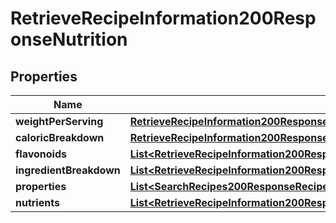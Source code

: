 

# RetrieveRecipeInformation200ResponseNutrition


## Properties

| Name | Type | Description | Notes |
|------------ | ------------- | ------------- | -------------|
|**weightPerServing** | [**RetrieveRecipeInformation200ResponseNutritionWeightPerServing**](RetrieveRecipeInformation200ResponseNutritionWeightPerServing.md) |  |  [optional] |
|**caloricBreakdown** | [**RetrieveRecipeInformation200ResponseNutritionCaloricBreakdown**](RetrieveRecipeInformation200ResponseNutritionCaloricBreakdown.md) |  |  [optional] |
|**flavonoids** | [**List&lt;RetrieveRecipeInformation200ResponseNutritionFlavonoidsInner&gt;**](RetrieveRecipeInformation200ResponseNutritionFlavonoidsInner.md) |  |  [optional] |
|**ingredientBreakdown** | [**List&lt;RetrieveRecipeInformation200ResponseNutritionIngredientBreakdownInner&gt;**](RetrieveRecipeInformation200ResponseNutritionIngredientBreakdownInner.md) |  |  [optional] |
|**properties** | [**List&lt;SearchRecipes200ResponseRecipesInnerNutritionNutrientsInner&gt;**](SearchRecipes200ResponseRecipesInnerNutritionNutrientsInner.md) |  |  [optional] |
|**nutrients** | [**List&lt;RetrieveRecipeInformation200ResponseNutritionIngredientBreakdownInnerNutrientsInner&gt;**](RetrieveRecipeInformation200ResponseNutritionIngredientBreakdownInnerNutrientsInner.md) |  |  [optional] |



